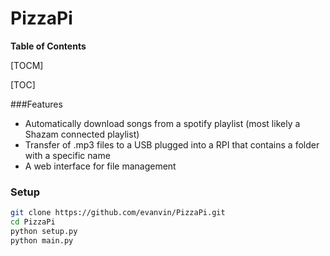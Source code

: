 # PizzaPi

**Table of Contents**

[TOCM]

[TOC]

###Features

* Automatically download songs from a spotify playlist (most likely a Shazam connected playlist)
* Transfer of .mp3 files to a USB plugged into a RPI that contains a folder with a specific name
* A web interface for file management

### Setup

```bash
git clone https://github.com/evanvin/PizzaPi.git
cd PizzaPi
python setup.py
python main.py
```
